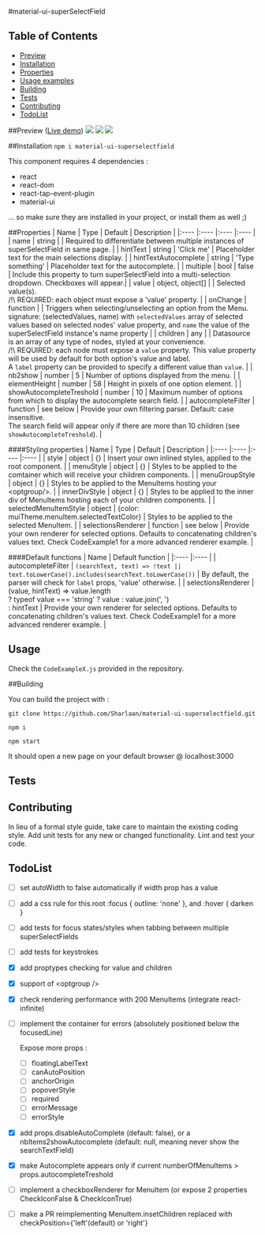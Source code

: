 #material-ui-superSelectField

## Table of Contents
- [Preview](#preview)
- [Installation](#installation)
- [Properties](#properties)
- [Usage examples](#usage)
- [Building](#building)
- [Tests](#tests)
- [Contributing](#contributing)
- [TodoList](#todolist)

##Preview ([Live demo](https://sharlaan.github.io/material-ui-superselectfield))
![](https://github.com/Sharlaan/material-ui-superSelectField/blob/master/assets/dataSource.png)
![](https://github.com/Sharlaan/material-ui-superSelectField/blob/master/assets/caseInsensitive.png)
![](https://github.com/Sharlaan/material-ui-superSelectField/blob/master/assets/chips.png)


##Installation
`npm i material-ui-superselectfield`  

This component requires 4 dependencies :
- react
- react-dom
- react-tap-event-plugin 
- material-ui  

... so make sure they are installed in your project, or install them as well ;)

##Properties
| Name             | Type          | Default    | Description |
|:----             |:----          |:----       |:---- |
| name | string | | Required to differentiate between multiple instances of superSelectField in same page. |
| hintText | string | 'Click me' | Placeholder text for the main selections display. |
| hintTextAutocomplete | string | 'Type something' | Placeholder text for the autocomplete. |
| multiple | bool | false | Include this property to turn superSelectField into a multi-selection dropdown. Checkboxes will appear.|
| value | object, object[] | | Selected value(s).<br>/!\ REQUIRED: each object must expose a 'value' property. |
| onChange | function | | Triggers when selecting/unselecting an option from the Menu.<br>signature: (selectedValues, name) with `selectedValues` array of selected values based on selected nodes' value property, and `name` the value of the superSelectField instance's name property |
| children | any |  | Datasource is an array of any type of nodes, styled at your convenience.<br>/!\ REQUIRED: each node must expose a `value` property. This value property will be used by default for both option's value and label.<br>A `label` property can be provided to specify a different value than `value`. |
| nb2show | number | 5 | Number of options displayed from the menu. |
| elementHeight | number | 58 | Height in pixels of one option element. |
| showAutocompleteTreshold | number | 10 | Maximum number of options from which to display the autocomplete search field. |
| autocompleteFilter | function | see below | Provide your own filtering parser. Default: case insensitive.<br>The search field will appear only if there are more than 10 children (see `showAutocompleteTreshold`). |

####Styling properties
| Name             | Type          | Default    | Description |
|:----             |:----          |:----       |:---- |
| style | object | {} | Insert your own inlined styles, applied to the root component. |
| menuStyle | object | {} | Styles to be applied to the comtainer which will receive your children components. |
| menuGroupStyle | object | {} | Styles to be applied to the MenuItems hosting your \<optgroup/>. |
| innerDivStyle | object | {} | Styles to be applied to the inner div of MenuItems hosting each of your children components. |
| selectedMenuItemStyle | object | {color: muiTheme.menuItem.selectedTextColor} | Styles to be applied to the selected MenuItem. |
| selectionsRenderer | function | see below | Provide your own renderer for selected options. Defaults to concatenating children's values text. Check CodeExample1 for a more advanced renderer example. |

####Default functions
| Name | Default function |
|:---- |:---- |
| autocompleteFilter | ```(searchText, text) => !text || text.toLowerCase().includes(searchText.toLowerCase())``` | By default, the parser will check for `label` props, 'value' otherwise. |
| selectionsRenderer | <span>(value, hintText) => value.length<br>? typeof value === 'string' ? value : value.join(', ')<br>: hintText</span> | Provide your own renderer for selected options. Defaults to concatenating children's values text. Check CodeExample1 for a more advanced renderer example. |


## Usage
Check the `CodeExampleX.js` provided in the repository.

##Building

You can build the project with :
```
git clone https://github.com/Sharlaan/material-ui-superselectfield.git

npm i

npm start
```
It should open a new page on your default browser @ localhost:3000


## Tests


## Contributing
In lieu of a formal style guide, take care to maintain the existing coding style. Add unit tests for any new or changed functionality. Lint and test your code.


## TodoList

- [ ] set autoWidth to false automatically if width prop has a value

- [ ] add a css rule for this.root :focus { outline: 'none' }, and :hover { darken }

- [ ] add tests for focus states/styles when tabbing between multiple superSelectFields
- [ ] add tests for keystrokes

- [x] add proptypes checking for value and children

- [x] support of \<optgroup />

- [x] check rendering performance with 200 MenuItems (integrate react-infinite)

- [ ] implement the container for errors (absolutely positioned below the focusedLine)

  Expose more props :
  - [ ] floatingLabelText
  - [ ] canAutoPosition
  - [ ] anchorOrigin
  - [ ] popoverStyle
  - [ ] required
  - [ ] errorMessage
  - [ ] errorStyle

- [x] add props.disableAutoComplete (default: false), or a nbItems2showAutocomplete (default: null, meaning never show the searchTextField)
- [x] make Autocomplete appears only if current numberOfMenuItems > props.autocompleteTreshold

- [ ] implement a checkboxRenderer for MenuItem (or expose 2 properties CheckIconFalse & CheckIconTrue)
- [ ] make a PR reimplementing MenuItem.insetChildren replaced with checkPosition={'left'(default) or 'right'}

